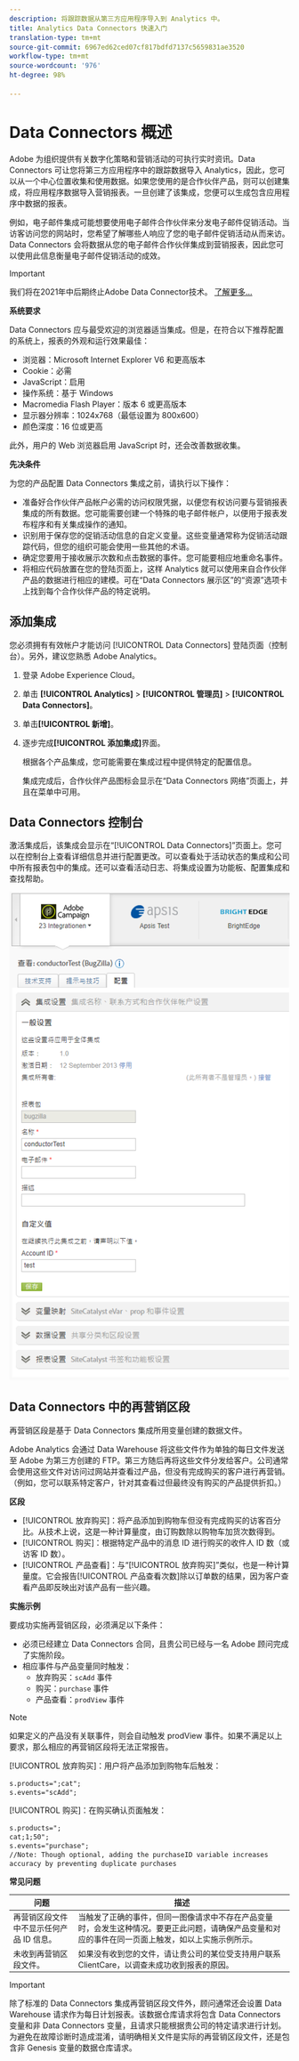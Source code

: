 ```yaml
---
description: 将跟踪数据从第三方应用程序导入到 Analytics 中。
title: Analytics Data Connectors 快速入门
translation-type: tm+mt
source-git-commit: 6967ed62ced07cf817bdfd7137c5659831ae3520
workflow-type: tm+mt
source-wordcount: '976'
ht-degree: 98%

---
```



# Data Connectors 概述

Adobe 为组织提供有关数字化策略和营销活动的可执行实时资讯。Data Connectors 可让您将第三方应用程序中的跟踪数据导入 Analytics，因此，您可以从一个中心位置收集和使用数据。如果您使用的是合作伙伴产品，则可以创建集成，将应用程序数据导入营销报表。一旦创建了该集成，您便可以生成包含应用程序中数据的报表。

例如，电子邮件集成可能想要使用电子邮件合作伙伴来分发电子邮件促销活动。当访客访问您的网站时，您希望了解哪些人响应了您的电子邮件促销活动从而来访。Data Connectors 会将数据从您的电子邮件合作伙伴集成到营销报表，因此您可以使用此信息衡量电子邮件促销活动的成效。

>[!IMPORTANT]
>
>我们将在2021年中后期终止Adobe Data Connector技术。 [了解更多...](/help/import/data-connectors/data-connectors-eol.md)

**系统要求**

Data Connectors 应与最受欢迎的浏览器适当集成。但是，在符合以下推荐配置的系统上，报表的外观和运行效果最佳：

* 浏览器：Microsoft Internet Explorer V6 和更高版本
* Cookie：必需
* JavaScript：启用
* 操作系统：基于 Windows
* Macromedia Flash Player：版本 6 或更高版本
* 显示器分辨率：1024x768（最低设置为 800x600）
* 颜色深度：16 位或更高

此外，用户的 Web 浏览器启用 JavaScript 时，还会改善数据收集。

**先决条件**

为您的产品配置 Data Connectors 集成之前，请执行以下操作：

* 准备好合作伙伴产品帐户必需的访问权限凭据，以便您有权访问要与营销报表集成的所有数据。您可能需要创建一个特殊的电子邮件帐户，以便用于报表发布程序和有关集成操作的通知。
* 识别用于保存您的促销活动信息的自定义变量。这些变量通常称为促销活动跟踪代码，但您的组织可能会使用一些其他的术语。
* 确定您要用于接收展示次数和点击数据的事件。您可能要相应地重命名事件。
* 将相应代码放置在您的登陆页面上，这样 Analytics 就可以使用来自合作伙伴产品的数据进行相应的建模。可在“Data Connectors 展示区”的“资源”选项卡上找到每个合作伙伴产品的特定说明。

## 添加集成

您必须拥有有效帐户才能访问 [!UICONTROL Data Connectors] 登陆页面（控制台）。另外，建议您熟悉 Adobe Analytics。

1. 登录 Adobe Experience Cloud。
1. 单击 **[!UICONTROL Analytics]** > **[!UICONTROL 管理员]** > **[!UICONTROL Data Connectors]**。
1. 单击&#x200B;**[!UICONTROL 新增]**。
1. 逐步完成&#x200B;**[!UICONTROL 添加集成]**&#x200B;界面。

   根据各个产品集成，您可能需要在集成过程中提供特定的配置信息。

   集成完成后，合作伙伴产品图标会显示在“Data Connectors 网络”页面上，并且在菜单中可用。

## Data Connectors 控制台

激活集成后，该集成会显示在“[!UICONTROL Data Connectors]”页面上。您可以在控制台上查看详细信息并进行配置更改。可以查看处于活动状态的集成和公司中所有报表包中的集成。还可以查看活动日志、将集成设置为功能板、配置集成和查找帮助。

![Data Connectors 控制台](assets/data-connectors-console.png)

## Data Connectors 中的再营销区段

再营销区段是基于 Data Connectors 集成所用变量创建的数据文件。

Adobe Analytics 会通过 Data Warehouse 将这些文件作为单独的每日文件发送至 Adobe 为第三方创建的 FTP。第三方随后再将这些文件分发给客户。公司通常会使用这些文件对访问过网站并查看过产品，但没有完成购买的客户进行再营销。（例如，您可以联系特定客户，针对其查看过但最终没有购买的产品提供折扣。）

**区段**

* [!UICONTROL 放弃购买]：将产品添加到购物车但没有完成购买的访客百分比。从技术上说，这是一种计算量度，由订购数除以购物车加货次数得到。
* [!UICONTROL 购买]：根据特定产品中的消息 ID 进行购买的收件人 ID 数（或访客 ID 数）。
* [!UICONTROL 产品查看]：与“[!UICONTROL 放弃购买]”类似，也是一种计算量度。它会报告[!UICONTROL 产品查看次数]除以订单数的结果，因为客户查看产品即反映出对该产品有一些兴趣。

**实施示例**

要成功实施再营销区段，必须满足以下条件：

* 必须已经建立 Data Connectors 合同，且贵公司已经与一名 Adobe 顾问完成了实施阶段。
* 相应事件与产品变量同时触发：
   * 放弃购买：`scAdd` 事件
   * 购买：`purchase` 事件
   * 产品查看：`prodView` 事件

>[!NOTE]
>
> 如果定义的产品没有关联事件，则会自动触发 prodView 事件。如果不满足以上要求，那么相应的再营销区段将无法正常报告。

[!UICONTROL 放弃购买]：用户将产品添加到购物车后触发：

```
s.products=";cat";
s.events="scAdd";
```

[!UICONTROL 购买]：在购买确认页面触发：

```
s.products=";
cat;1;50";
s.events="purchase";
//Note: Though optional, adding the purchaseID variable increases accuracy by preventing duplicate purchases
```

**常见问题**

| 问题 | 描述 |
| -----------| ---------- |  
| 再营销区段文件中不显示任何产品 ID 信息。 | 当触发了正确的事件，但同一图像请求中不存在产品变量时，会发生这种情况。要更正此问题，请确保产品变量和对应的事件在同一页面上触发，如以上实施示例所示。 |
| 未收到再营销区段文件。 | 如果没有收到您的文件，请让贵公司的某位受支持用户联系 ClientCare，以调查未成功收到报表的原因。 |


>[!IMPORTANT]
>
> 除了标准的 Data Connectors 集成再营销区段文件外，顾问通常还会设置 Data Warehouse 请求作为每日计划报表。该数据仓库请求将包含 Data Connectors 变量和非 Data Connectors 变量，且请求只能根据贵公司的特定请求进行计划。为避免在故障诊断时造成混淆，请明确相关文件是实际的再营销区段文件，还是包含非 Genesis 变量的数据仓库请求。
